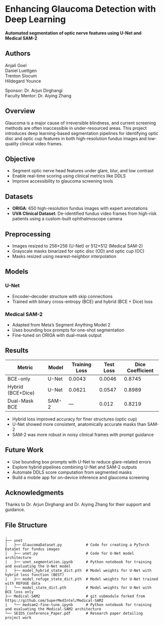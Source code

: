 # Enhancing Glaucoma Detection with Deep Learning

**Automated segmentation of optic nerve features using U-Net and Medical SAM-2**

## Authors
Anjali Goel\
Daniel Luettgen\
Trenton Slocum\
Hildegard Younce 

Sponsor: Dr. Arjun Dirghangi\
Faculty Mentor: Dr. Aiying Zhang 

## Overview

Glaucoma is a major cause of irreversible blindness, and current screening methods are often inaccessible in under-resourced areas. This project introduces deep learning-based segmentation pipelines for identifying optic disc and optic cup features in both high-resolution fundus images and low-quality clinical video frames.

## Objective

- Segment optic nerve head features under glare, blur, and low contrast
- Enable real-time scoring using clinical metrics like DDLS
- Improve accessibility to glaucoma screening tools

## Datasets

- **ORIGA**: 650 high-resolution fundus images with expert annotations
- **UVA Clinical Dataset**: De-identified fundus video frames from high-risk patients using a custom-built ophthalmoscope camera

## Preprocessing

- Images resized to 256×256 (U-Net) or 512×512 (Medical SAM-2)
- Grayscale masks binarized for optic disc (OD) and optic cup (OC)
- Masks resized using nearest-neighbor interpolation

## Models

### U-Net

- Encoder–decoder structure with skip connections
- Trained with binary cross-entropy (BCE) and hybrid (BCE + Dice) loss

### Medical SAM-2

- Adapted from Meta’s Segment Anything Model 2
- Uses bounding box prompts for one-shot segmentation
- Fine-tuned on ORIGA with dual-mask output

## Results

| Metric            | Model       | Training Loss | Test Loss | Dice Coefficient |
|------------------|-------------|---------------|-----------|------------------|
| BCE-only         | U-Net       | 0.0043        | 0.0046    | 0.8745           |
| Hybrid (BCE+Dice)| U-Net       | 0.0621        | 0.0547    | 0.8989           |
| Dual-Mask BCE    | SAM-2       | —             | 0.012     | 0.8219           |

- Hybrid loss improved accuracy for finer structures (optic cup)
- U-Net showed more consistent, anatomically accurate masks than SAM-2
- SAM-2 was more robust in noisy clinical frames with prompt guidance

## Future Work

- Use bounding box prompts with U-Net to reduce glare-related errors
- Explore hybrid pipelines combining U-Net and SAM-2 outputs
- Automate DDLS score computation from segmented masks
- Build a mobile app for on-device inference and glaucoma screening

## Acknowledgments

Thanks to Dr. Arjun Dirghangi and Dr. Aiying Zhang for their support and guidance.

## File Structure

```
.
├── unet
│   ├── GlaucomaDataset.py           # Code for creating a PyTorch DataSet for fundus images
│   ├── unet.py                      # Code for U-Net model architecture
|   ├── unet_segmentation.ipynb      # Python notebook for training and evaluating the U-Net model
|   ├── model_hybrid_state_dict.pth  # Model weights for U-Net with hybrid loss function (BEST)
|   ├── model_refuge_state_dict.pth  # Model weights for U-Net trained with REFUGE data
│   └── model_state_dict.pth         # Model weights for U-Net with BCE loss only 
├── Medical-SAM2                     # git submodule forked from https://github.com/SuperMedIntel/Medical-SAM2
|   └── medsam2-fine-tune.ipynb      # Python notebook for training and evaluating the Medical-SAM2 architecture
└── SEIDS_Conference_Paper.pdf       # Research paper detailing project work
```
